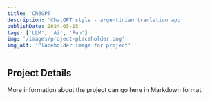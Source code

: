 ```yaml
---
title: 'ChéGPT'
description: 'ChatGPT style - argentinian tranlation app'
publishDate: 2024-05-15
tags: ['LLM', 'Ai', 'Fun']
img: '/images/project-placeholder.png'
img_alt: 'Placeholder image for project'
---
```


## Project Details

More information about the project can go here in Markdown format.
